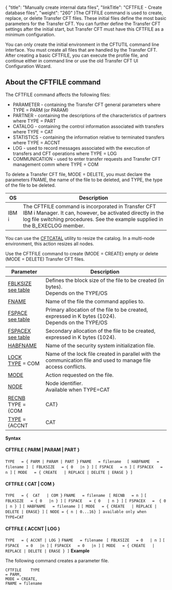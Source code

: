 {
    "title": "Manually create internal data files",
    "linkTitle": "CFTFILE - Create database files",
    "weight": "260"
}The CFTFILE command is used to create, replace, or delete Transfer CFT
files. These initial files define the most basic parameters for the Transfer
CFT. You can further define the Transfer CFT settings after the initial
start, but Transfer CFT must have this CFTFILE as a minimum
configuration.

You can only create the initial environment in the CFTUTIL command line
interface. You must create all files that are handled by the Transfer
CFT. After creating a basic CFTFILE, you can execute the profile
file, and continue either in command line or use the old Transfer CFT UI Configuration
Wizard.

## About the CFTFILE command

The CFTFILE command affects the following files:

- PARAMETER - containing
    the Transfer CFT general parameters where TYPE = PARM (or PARAM)
- PARTNER - containing
    the descriptions of the characteristics of partners where TYPE = PART
- CATALOG - containing
    the control information associated with transfers where TYPE = CAT
- STATISTICS - containing
    the information relative to terminated transfers where TYPE = ACCNT
- LOG - used to record
    messages associated with the execution of transfers and CFT operations
    where TYPE = LOG
- COMMUNICATION -
    used to enter transfer requests and Transfer CFT management comm where
    TYPE = COM

To delete a Transfer CFT file, MODE = DELETE, you must declare the parameters
FNAME, the name of the file
to be deleted, and TYPE, the
type of the file to be deleted.


| OS  | Description  |
| --- | --- |
| IBM i | The CFTFILE command is incorporated in Transfer CFT IBM i Manager. It can, however, be activated directly in the log file switching procedures. See the example supplied in the B_EXECLOG member. |


You can use the [CFTCATAL](../../../cft_intro_install/unix_install_start_here/run_first_time_ux/use_cft_utilities) utility to resize the catalog. In a multi-node environment, this action resizes all nodes.

Use the CFTFILE command to create (MODE = CREATE) empty or delete (MODE
= DELETE) Transfer CFT files.


| Parameter  | Description  |
| --- | --- |
| <a href="../../../c_intro_userinterfaces/command_summary/parameter_intro/fblksize">FBLKSIZE</a><br/> <a href="../../../c_intro_userinterfaces/command_summary/parameter_intro/fblksize">see table</a> | Defines the block size of the file to be created (in bytes).<br/> Depends on the TYPE/OS |
| <a href="../../../c_intro_userinterfaces/command_summary/parameter_intro/fname">FNAME</a>  | Name of the file the command applies to. |
| <a href="../../../c_intro_userinterfaces/command_summary/parameter_intro/fspace">FSPACE</a><br/> <a href="../../../c_intro_userinterfaces/command_summary/parameter_intro/fspace">see table</a> | Primary allocation of the file to be created, expressed in K bytes (1024).<br/> Depends on the TYPE/OS |
| <a href="../../../c_intro_userinterfaces/command_summary/parameter_intro/fspacex">FSPACEX</a><br/> <a href="../../../c_intro_userinterfaces/command_summary/parameter_intro/fspacex">see table</a> | Secondary allocation of the file to be created, expressed in K bytes (1024).<br/>  |
| <a href="../../../c_intro_userinterfaces/command_summary/parameter_intro/habfname">HABFNAME</a> | Name of the security system initialization file. |
| <a href="">LOCK</a><br/> <a href="../../../c_intro_userinterfaces/command_summary/parameter_intro/type">TYPE</a> = COM | Name of the lock file created in parallel with the communication file and used to manage file access conflicts. |
| <a href="../../../c_intro_userinterfaces/command_summary/parameter_intro/mode">MODE</a> | Action requested on the file. |
| <a href="">NODE</a> | Node identifier.<br/> Available when TYPE=CAT |
| <a href="../../../c_intro_userinterfaces/command_summary/parameter_intro/recnb">RECNB</a> <br/> TYPE = {COM | CAT} | Number of records in the file. |
| <a href="../../../c_intro_userinterfaces/command_summary/parameter_intro/type">TYPE</a> = {ACCNT | CAT | COM | LOG | PARM (PARMA) | PART} | Type of file concerned by the command.<br/> When TYPE = CAT, COM, PARM or PART, you can use the HABFNAME parameter for security. |


****Syntax****

#### CFTFILE { PARM | PARAM | PART }

`TYPE   = { PARM | PARAM | PART }`
`FNAME   = filename  `
`[ HABFNAME   = filename ] `
`[ FBLKSIZE   = { 0   |n } ]`
`[ FSPACE   = n ]`
`[ FSPACEX   = n ]`
`[ MODE   = { CREATE   | REPLACE | DELETE | ERASE } ]`
` `

#### CFTFILE { CAT | COM }

`TYPE   = {  CAT   | COM }`
`FNAME   = filename `
`[ RECNB   = n ]`
`[ FBLKSIZE   = { 0   |n } ]`
`[ FSPACE   = { 0   | n } ]`
`[ FSPACEX   =  { 0   | n } ]`
`[ HABFNAME   = filename ]`
`[ MODE   = { CREATE   | REPLACE | DELETE | ERASE} ]`
`[ NODE = { n | 0...16} ] available only when TYPE=CAT`
` `

#### CFTFILE { ACCNT | LOG }

`TYPE   = { ACCNT | LOG }`
`FNAME   = filename `
`[ FBLKSIZE   = 0   | n ]`
`[ FSPACE   = 0   |n ]`
`[ FSPACEX   = 0   |n ]`
`[ MODE   = { CREATE   | REPLACE | DELETE | ERASE } ]`
**Example**

The following command creates a parameter file.

```
CFTFILE    TYPE
= PARM,
MODE = CREATE,
FNAME = filename
```
